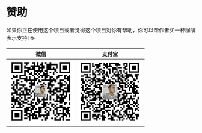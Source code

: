 # 赞助

如果你正在使用这个项目或者觉得这个项目对你有帮助，你可以帮作者买一杯咖啡表示支持! ☕

|                              微信                              |                             支付宝                             |
| :------------------------------------------------------------: | :------------------------------------------------------------: |
| <img src="../images/Wechat.png" alt="Wechat QRcode" width=170> | <img src="../images/Alipay.png" alt="Alipay QRcode" width=170> |
